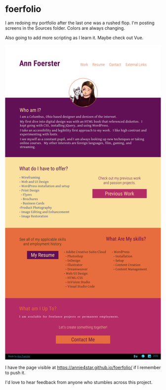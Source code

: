 # foerfolio
I am redoing my portfolio after the last one was a rushed flop.  I'm posting screens in the Sources folder.  Colors are always changing.

Also going to add more scripting as I learn it.  Maybe check out Vue.

![Latest design, colors pending](Sources/Home_01142020_draft1-sunset.jpg)

I have the page visible at https://annie4star.github.io/foerfolio/ if I remember to push it.

I'd love to hear feedback from anyone who stumbles across this project.
